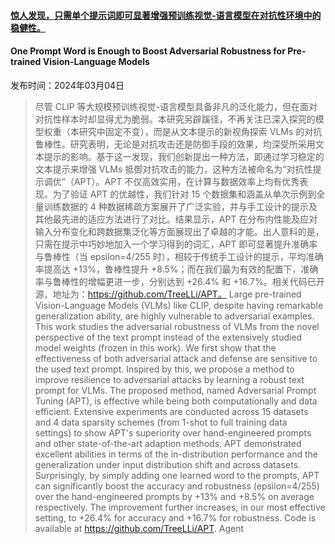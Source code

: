 #### [惊人发现，只需单个提示词即可显著增强预训练视觉-语言模型在对抗性环境中的稳健性。](https://arxiv.org/abs/2403.01849)
#### One Prompt Word is Enough to Boost Adversarial Robustness for Pre-trained Vision-Language Models
发布时间：2024年03月04日
> 尽管 CLIP 等大规模预训练视觉-语言模型具备非凡的泛化能力，但在面对对抗性样本时却显得尤为脆弱。本研究另辟蹊径，不再关注已深入探究的模型权重（本研究中固定不变），而是从文本提示的新视角探索 VLMs 的对抗鲁棒性。研究表明，无论是对抗攻击还是防御手段的效果，均深受所采用文本提示的影响。基于这一发现，我们创新提出一种方法，即通过学习稳定的文本提示来增强 VLMs 抵御对抗攻击的能力，这种方法被命名为“对抗性提示调优”（APT）。APT 不仅高效实用，在计算与数据效率上均有优秀表现。为了验证 APT 的优越性，我们针对 15 个数据集和涵盖从单次示例到全量训练数据的 4 种数据稀疏方案展开了广泛实验，并与手工设计的提示及其他最先进的适应方法进行了对比。结果显示，APT 在分布内性能及应对输入分布变化和跨数据集泛化等方面展现出了卓越的才能。出人意料的是，只需在提示中巧妙地加入一个学习得到的词汇，APT 即可显著提升准确率与鲁棒性（当 epsilon=4/255 时），相较于传统手工设计的提示，平均准确率提高达 +13%，鲁棒性提升 +8.5%；而在我们最为有效的配置下，准确率与鲁棒性的增幅更进一步，分别达到 +26.4% 和 +16.7%。相关代码已开源，地址为：https://github.com/TreeLLi/APT。
> Large pre-trained Vision-Language Models (VLMs) like CLIP, despite having remarkable generalization ability, are highly vulnerable to adversarial examples. This work studies the adversarial robustness of VLMs from the novel perspective of the text prompt instead of the extensively studied model weights (frozen in this work). We first show that the effectiveness of both adversarial attack and defense are sensitive to the used text prompt. Inspired by this, we propose a method to improve resilience to adversarial attacks by learning a robust text prompt for VLMs. The proposed method, named Adversarial Prompt Tuning (APT), is effective while being both computationally and data efficient. Extensive experiments are conducted across 15 datasets and 4 data sparsity schemes (from 1-shot to full training data settings) to show APT's superiority over hand-engineered prompts and other state-of-the-art adaption methods. APT demonstrated excellent abilities in terms of the in-distribution performance and the generalization under input distribution shift and across datasets. Surprisingly, by simply adding one learned word to the prompts, APT can significantly boost the accuracy and robustness (epsilon=4/255) over the hand-engineered prompts by +13% and +8.5% on average respectively. The improvement further increases, in our most effective setting, to +26.4% for accuracy and +16.7% for robustness. Code is available at https://github.com/TreeLLi/APT.
Agent